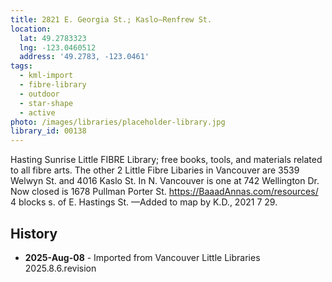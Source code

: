 ```yaml
---
title: 2821 E. Georgia St.; Kaslo—Renfrew St.
location:
  lat: 49.2783323
  lng: -123.0460512
  address: '49.2783, -123.0461'
tags:
  - kml-import
  - fibre-library
  - outdoor
  - star-shape
  - active
photo: /images/libraries/placeholder-library.jpg
library_id: 00138
---
```

Hasting Sunrise Little FIBRE Library; free books, tools, and materials related to all fibre arts.
The other 2 Little Fibre Libaries in Vancouver are 3539 Welwyn St. and 4016 Kaslo St.
In N. Vancouver is one at 742 Wellington Dr.
 Now closed is 1678 Pullman Porter St.
https://BaaadAnnas.com/resources/ 
4 blocks s. of E. Hastings St.
—Added to map by K.D., 2021 7 29.  

## History
- **2025-Aug-08** - Imported from Vancouver Little Libraries 2025.8.6.revision
